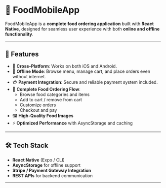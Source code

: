 # 🍴 FoodMobileApp  

FoodMobileApp is a **complete food ordering application** built with **React Native**, designed for seamless user experience with both **online and offline functionality**.  

---

## 🚀 Features  
- 📱 **Cross-Platform**: Works on both iOS and Android.  
- 🔄 **Offline Mode**: Browse menu, manage cart, and place orders even without internet.  
- 💳 **Payment Integration**: Secure and reliable payment system included.  
- 🛒 **Complete Food Ordering Flow**:  
  - Browse food categories and items  
  - Add to cart / remove from cart  
  - Customize orders  
  - Checkout and pay  
- 🖼️ **High-Quality Food Images**  
- ⚡ **Optimized Performance** with AsyncStorage and caching  

---

## 🛠️ Tech Stack  
- **React Native** (Expo / CLI)  
- **AsyncStorage** for offline support  
- **Stripe / Payment Gateway Integration**  
- **REST APIs** for backend communication  

---
